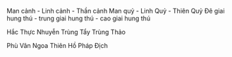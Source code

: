 Man cảnh - Linh cảnh - Thần cảnh
Man quỷ - Linh Quỷ - Thiên Quỷ 
Đê giai hung thú - trung giai hung thú - cao giai hung thú

Hắc Thực Nhuyễn Trùng
Tẩy Trùng Thảo

Phù Vân Ngoa
Thiên Hồ Pháp Địch